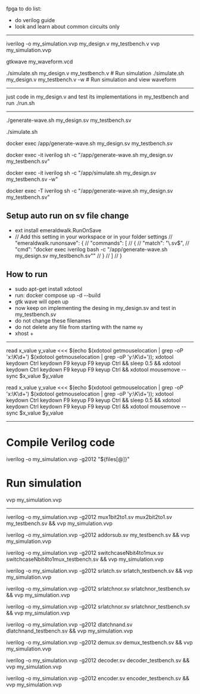 fpga to do list:
- do verilog guide
- look and learn about common circuits only

-----

iverilog -o my_simulation.vvp my_design.v my_testbench.v
vvp my_simulation.vvp

gtkwave my_waveform.vcd


./simulate.sh my_design.v my_testbench.v           # Run simulation
./simulate.sh my_design.v my_testbench.v -w        # Run simulation and view waveform


-----

just code in my_design.v and test its implementations in my_testbench and run ./run.sh

-----

./generate-wave.sh my_design.sv my_testbench.sv

./simulate.sh

docker exec /app/generate-wave.sh my_design.sv my_testbench.sv

docker exec -it iverilog sh -c "/app/generate-wave.sh my_design.sv my_testbench.sv"

docker exec -it iverilog sh -c "/app/simulate.sh my_design.sv my_testbench.sv -w"

docker exec -T iverilog sh -c "/app/generate-wave.sh my_design.sv my_testbench.sv"

## Setup auto run on sv file change
- ext install emeraldwalk.RunOnSave
- // Add this setting in your workspace or in your folder settings
  // "emeraldwalk.runonsave": {
  //   "commands": [
  //     {
  //       "match": "\\.sv$",
  //       "cmd": "docker exec iverilog bash -c \"/app/generate-wave.sh my_design.sv my_testbench.sv\""
  //     }
  //   ]
  // }

## How to run
- sudo apt-get install xdotool
- run: docker compose up -d --build
- gtk wave will open up
- now keep on implementing the desing in my_design.sv and test in my_testbench.sv
- do not change these filenames
- do not delete any file from starting with the name `my`
- xhost +

-----

read x_value y_value <<< $(echo $(xdotool getmouselocation | grep -oP 'x:\K\d+') $(xdotool getmouselocation | grep -oP 'y:\K\d+')); xdotool keydown Ctrl keydown F9 keyup F9 keyup Ctrl && sleep 0.5 && xdotool keydown Ctrl keydown F9 keyup F9 keyup Ctrl && xdotool mousemove --sync $x_value $y_value

read x_value y_value <<< $(echo $(xdotool getmouselocation | grep -oP 'x:\\K\\d+') $(xdotool getmouselocation | grep -oP 'y:\\K\\d+')); xdotool keydown Ctrl keydown F9 keyup F9 keyup Ctrl && sleep 0.5 && xdotool keydown Ctrl keydown F9 keyup F9 keyup Ctrl && xdotool mousemove --sync $x_value $y_value

----

# Compile Verilog code
iverilog -o my_simulation.vvp -g2012 "${files[@]}"

# Run simulation
vvp my_simulation.vvp

-----
iverilog -o my_simulation.vvp -g2012 mux1bit2to1.sv mux2bit2to1.sv my_testbench.sv && vvp my_simulation.vvp

iverilog -o my_simulation.vvp -g2012 addorsub.sv my_testbench.sv && vvp my_simulation.vvp

iverilog -o my_simulation.vvp -g2012 switchcaseNbit4to1mux.sv switchcaseNbit4to1mux_testbench.sv && vvp my_simulation.vvp

iverilog -o my_simulation.vvp -g2012 srlatch.sv srlatch_testbench.sv && vvp my_simulation.vvp

iverilog -o my_simulation.vvp -g2012 srlatchnor.sv srlatchnor_testbench.sv && vvp my_simulation.vvp


iverilog -o my_simulation.vvp -g2012 srlatchnor.sv srlatchnor_testbench.sv && vvp my_simulation.vvp


iverilog -o my_simulation.vvp -g2012 dlatchnand.sv dlatchnand_testbench.sv && vvp my_simulation.vvp

iverilog -o my_simulation.vvp -g2012 demux.sv demux_testbench.sv && vvp my_simulation.vvp

iverilog -o my_simulation.vvp -g2012 decoder.sv decoder_testbench.sv && vvp my_simulation.vvp


iverilog -o my_simulation.vvp -g2012 encoder.sv encoder_testbench.sv && vvp my_simulation.vvp


<!-- gtkwave my_waveform.vcd -->
